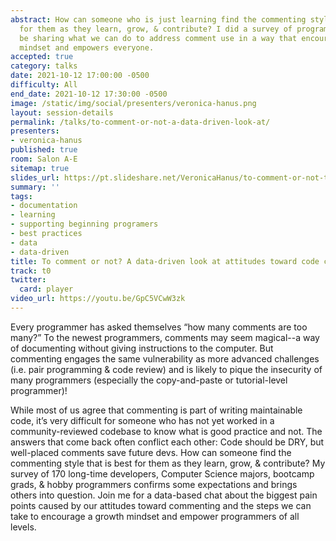 ```yaml
---
abstract: How can someone who is just learning find the commenting style that is best
  for them as they learn, grow, & contribute? I did a survey of programmers & will
  be sharing what we can do to address comment use in a way that encourages a growth
  mindset and empowers everyone.
accepted: true
category: talks
date: 2021-10-12 17:00:00 -0500
difficulty: All
end_date: 2021-10-12 17:30:00 -0500
image: /static/img/social/presenters/veronica-hanus.png
layout: session-details
permalink: /talks/to-comment-or-not-a-data-driven-look-at/
presenters:
- veronica-hanus
published: true
room: Salon A-E
sitemap: true
slides_url: https://pt.slideshare.net/VeronicaHanus/to-comment-or-not-to-comment-141339406
summary: ''
tags:
- documentation
- learning
- supporting beginning programers
- best practices
- data
- data-driven
title: To comment or not? A data-driven look at attitudes toward code comments
track: t0
twitter:
  card: player
video_url: https://youtu.be/GpC5VCwW3zk
---
```


Every programmer has asked themselves “how many comments are too many?” To the newest programmers, comments may seem magical--a way of documenting without giving instructions to the computer. But commenting engages the same vulnerability as more advanced challenges (i.e. pair programming & code review) and is likely to pique the insecurity of many programmers (especially the copy-and-paste or tutorial-level programmer)!

While most of us agree that commenting is part of writing maintainable code, it’s very difficult for someone who has not yet worked in a community-reviewed codebase to know what is good practice and not. The answers that come back often conflict each other: Code should be DRY, but well-placed comments save future devs. How can someone find the commenting style that is best for them as they learn, grow, & contribute? My survey of 170 long-time developers, Computer Science majors, bootcamp grads, & hobby programmers confirms some expectations and brings others into question. Join me for a data-based chat about the biggest pain points caused by our attitudes toward commenting and the steps we can take to encourage a growth mindset and empower programmers of all levels.

